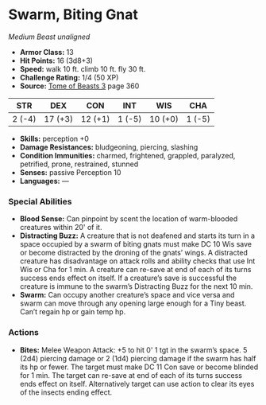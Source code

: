 # Swarm, Biting Gnat

*Medium* *Beast* *unaligned*

- **Armor Class:** 13
- **Hit Points:** 16 (3d8+3)
- **Speed:** walk 10 ft. climb 10 ft. fly 30 ft.
- **Challenge Rating:** 1/4 (50 XP)
- **Source:** [Tome of Beasts 3](https://koboldpress.com/kpstore/product/tome-of-beasts-3-for-5th-edition/) page 360

| STR | DEX | CON | INT | WIS | CHA |
| --- | --- | --- | --- | --- | --- |
| 2 (-4) | 17 (+3) | 12 (+1) | 1 (-5) | 10 (+0) | 1 (-5) |

- **Skills:** perception +0
- **Damage Resistances:** bludgeoning, piercing, slashing
- **Condition Immunities:** charmed, frightened, grappled, paralyzed, petrified, prone, restrained, stunned
- **Senses:** passive Perception 10
- **Languages:** —

### Special Abilities

- **Blood Sense:** Can pinpoint by scent the location of warm-blooded creatures within 20' of it.
- **Distracting Buzz:** A creature that is not deafened and starts its turn in a space occupied by a swarm of biting gnats must make DC 10 Wis save or become distracted by the droning of the gnats’ wings. A distracted creature has disadvantage on attack rolls and ability checks that use Int Wis or Cha for 1 min. A creature can re-save at end of each of its turns success ends effect on itself. If a creature’s save is successful the creature is immune to the swarm’s Distracting Buzz for the next 10 min.
- **Swarm:** Can occupy another creature’s space and vice versa and swarm can move through any opening large enough for a Tiny beast. Can’t regain hp or gain temp hp.

### Actions

- **Bites:** Melee Weapon Attack: +5 to hit 0' 1 tgt in the swarm’s space. 5 (2d4) piercing damage or 2 (1d4) piercing damage if the swarm has half its hp or fewer. The target must make DC 11 Con save or become blinded for 1 min. The target can re-save at end of each of its turns success ends effect on itself. Alternatively target can use action to clear its eyes of the insects ending effect.


